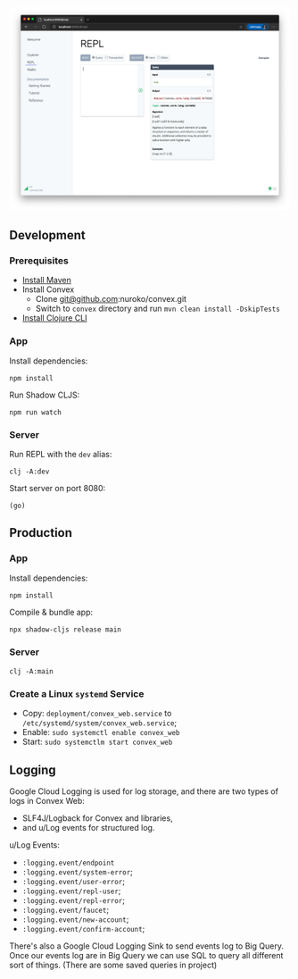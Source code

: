 ![Screenshot](/doc/screenshot.png?raw=true)

## Development

### Prerequisites
- [Install Maven](https://maven.apache.org/download.cgi)
- Install Convex
  - Clone git@github.com:nuroko/convex.git
  - Switch to `convex` directory and run `mvn clean install -DskipTests`
- [Install Clojure CLI](https://clojure.org/guides/getting_started#_clojure_installer_and_cli_tools)

### App

Install dependencies:

```
npm install
```

Run Shadow CLJS:
```
npm run watch
```

### Server

Run REPL with the `dev` alias:
```
clj -A:dev
```

Start server on port 8080:
```
(go)
```

## Production

### App

Install dependencies:

```
npm install
```

Compile & bundle app:
```
npx shadow-cljs release main
```

### Server

```
clj -A:main
```

### Create a Linux `systemd` Service

- Copy:
    `deployment/convex_web.service` to `/etc/systemd/system/convex_web.service`;
- Enable:
    `sudo systemctl enable convex_web`
- Start:
    `sudo systemctlm start convex_web`
    
## Logging

Google Cloud Logging is used for log storage, and there are two types of logs in Convex Web:
- SLF4J/Logback for Convex and libraries,
- and u/Log events for structured log.

u/Log Events:
- `:logging.event/endpoint`
- `:logging.event/system-error`;
- `:logging.event/user-error`;
- `:logging.event/repl-user`;
- `:logging.event/repl-error`;
- `:logging.event/faucet`;
- `:logging.event/new-account`;
- `:logging.event/confirm-account`;

There's also a Google Cloud Logging Sink to send events log to Big Query. Once our events log are in Big Query we can use SQL to query all different sort of things. (There are some saved queries in project)